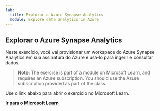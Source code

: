 ```yaml
---
lab:
  title: Explorar o Azure Synapse Analytics
  module: Explore data analytics in Azure
---
```


## <a name="explore-azure-synapse-analytics"></a>Explorar o Azure Synapse Analytics

Neste exercício, você vai provisionar um workspace do Azure Synapse Analytics em sua assinatura do Azure e usá-lo para ingerir e consultar dados.

> <bpt id="p1">**</bpt>Note<ept id="p1">**</ept>: The exercise is part of a module on Microsoft Learn, and requires an Azure subscription. You should use the Azure subscription provided as part of the class.

Use o link abaixo para abrir o exercício no Microsoft Learn.

**[Ir para o Microsoft Learn](https://docs.microsoft.com/learn/modules/examine-components-of-modern-data-warehouse/5-exercise-azure-synapse#provision-an-azure-synapse-analytics-workspace)**
